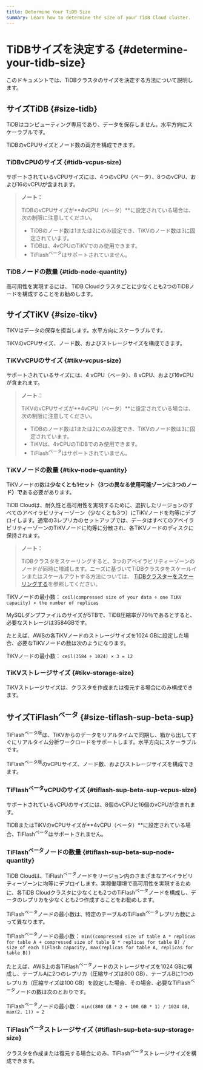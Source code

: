 ```yaml
---
title: Determine Your TiDB Size
summary: Learn how to determine the size of your TiDB Cloud cluster.
---
```


# TiDBサイズを決定する {#determine-your-tidb-size}

このドキュメントでは、TiDBクラスタのサイズを決定する方法について説明します。

## サイズTiDB {#size-tidb}

TiDBはコンピューティング専用であり、データを保存しません。水平方向にスケーラブルです。

TiDBのvCPUサイズとノード数の両方を構成できます。

### TiDBvCPUのサイズ {#tidb-vcpus-size}

サポートされているvCPUサイズには、4つのvCPU（ベータ）、8つのvCPU、および16のvCPUが含まれます。

> **ノート：**
>
> TiDBのvCPUサイズが**4vCPU（ベータ）**に設定されている場合は、次の制限に注意してください。
>
> -   TiDBのノード数は1または2にのみ設定でき、TiKVのノード数は3に固定されています。
> -   TiDBは、4vCPUのTiKVでのみ使用できます。
> -   TiFlash<sup>ベータ</sup>はサポートされていません。

### TiDBノードの数量 {#tidb-node-quantity}

高可用性を実現するには、 TiDB Cloudクラスタごとに少なくとも2つのTiDBノードを構成することをお勧めします。

## サイズTiKV {#size-tikv}

TiKVはデータの保存を担当します。水平方向にスケーラブルです。

TiKVのvCPUサイズ、ノード数、およびストレージサイズを構成できます。

### TiKVvCPUのサイズ {#tikv-vcpus-size}

サポートされているサイズには、4 vCPU（ベータ）、8 vCPU、および16vCPUが含まれます。

> **ノート：**
>
> TiKVのvCPUサイズが**4vCPU（ベータ）**に設定されている場合は、次の制限に注意してください。
>
> -   TiDBのノード数は1または2にのみ設定でき、TiKVのノード数は3に固定されています。
> -   TiKVは、4vCPUのTiDBでのみ使用できます。
> -   TiFlash<sup>ベータ</sup>はサポートされていません。

### TiKVノードの数量 {#tikv-node-quantity}

TiKVノードの数は**少なくとも1セット（3つの異なる使用可能ゾーンに3つのノード）で**ある必要があります。

TiDB Cloudは、耐久性と高可用性を実現するために、選択したリージョンのすべてのアベイラビリティーゾーン（少なくとも3つ）にTiKVノードを均等にデプロイします。通常の3レプリカのセットアップでは、データはすべてのアベイラビリティーゾーンのTiKVノードに均等に分散され、各TiKVノードのディスクに保持されます。

> **ノート：**
>
> TiDBクラスタをスケーリングすると、3つのアベイラビリティーゾーンのノードが同時に増減します。ニーズに基づいてTiDBクラスタをスケールインまたはスケールアウトする方法については、 [TiDBクラスターをスケーリングする](/tidb-cloud/scale-tidb-cluster.md)を参照してください。

TiKVノードの最小数： `ceil(compressed size of your data ÷ one TiKV capacity) × the number of replicas`

MySQLダンプファイルのサイズが5TBで、TiDB圧縮率が70％であるとすると、必要なストレージは3584GBです。

たとえば、AWSの各TiKVノードのストレージサイズを1024 GBに設定した場合、必要なTiKVノードの数は次のようになります。

TiKVノードの最小数： `ceil(3584 ÷ 1024) × 3 = 12`

### TiKVストレージサイズ {#tikv-storage-size}

TiKVストレージサイズは、クラスタを作成または復元する場合にのみ構成できます。

## サイズTiFlash<sup>ベータ</sup> {#size-tiflash-sup-beta-sup}

TiFlash<sup>ベータ版</sup>は、TiKVからのデータをリアルタイムで同期し、箱から出してすぐにリアルタイム分析ワークロードをサポートします。水平方向にスケーラブルです。

TiFlash<sup>ベータ版</sup>のvCPUサイズ、ノード数、およびストレージサイズを構成できます。

### TiFlash<sup>ベータ</sup>vCPUのサイズ {#tiflash-sup-beta-sup-vcpus-size}

サポートされているvCPUのサイズには、8個のvCPUと16個のvCPUが含まれます。

TiDBまたはTiKVのvCPUサイズが**4vCPU（ベータ）**に設定されている場合、TiFlash<sup>ベータ</sup>はサポートされません。

### TiFlash<sup>ベータ</sup>ノードの数量 {#tiflash-sup-beta-sup-node-quantity}

TiDB Cloudは、TiFlash<sup>ベータ</sup>ノードをリージョン内のさまざまなアベイラビリティーゾーンに均等にデプロイします。実稼働環境で高可用性を実現するために、各TiDB Cloudクラスタに少なくとも2つのTiFlash<sup>ベータ</sup>ノードを構成し、データのレプリカを少なくとも2つ作成することをお勧めします。

TiFlash<sup>ベータ</sup>ノードの最小数は、特定のテーブルのTiFlash<sup>ベータ</sup>レプリカ数によって異なります。

TiFlash<sup>ベータ</sup>ノードの最小数： `min((compressed size of table A * replicas for table A + compressed size of table B * replicas for table B) / size of each TiFlash capacity, max(replicas for table A, replicas for table B))`

たとえば、AWS上の各TiFlash<sup>ベータ</sup>ノードのストレージサイズを1024 GBに構成し、テーブルAに2つのレプリカ（圧縮サイズは800 GB）、テーブルBに1つのレプリカ（圧縮サイズは100 GB）を設定した場合、その場合、必要なTiFlash<sup>ベータ</sup>ノードの数は次のとおりです。

TiFlash<sup>ベータ</sup>ノードの最小数： `min((800 GB * 2 + 100 GB * 1) / 1024 GB, max(2, 1)) ≈ 2`

### TiFlash<sup>ベータ</sup>ストレージサイズ {#tiflash-sup-beta-sup-storage-size}

クラスタを作成または復元する場合にのみ、TiFlash<sup>ベータ</sup>ストレージサイズを構成できます。
